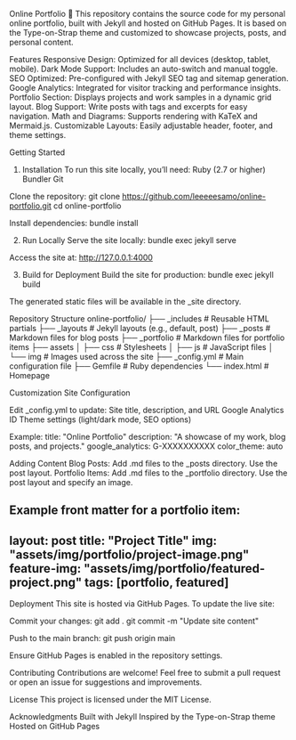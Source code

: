 Online Portfolio 🎨
This repository contains the source code for my personal online portfolio, built with Jekyll and hosted on GitHub Pages. It is based on the Type-on-Strap theme and customized to showcase projects, posts, and personal content.

Features
Responsive Design: Optimized for all devices (desktop, tablet, mobile).
Dark Mode Support: Includes an auto-switch and manual toggle.
SEO Optimized: Pre-configured with Jekyll SEO tag and sitemap generation.
Google Analytics: Integrated for visitor tracking and performance insights.
Portfolio Section: Displays projects and work samples in a dynamic grid layout.
Blog Support: Write posts with tags and excerpts for easy navigation.
Math and Diagrams: Supports rendering with KaTeX and Mermaid.js.
Customizable Layouts: Easily adjustable header, footer, and theme settings.

Getting Started
1. Installation
To run this site locally, you’ll need:
Ruby (2.7 or higher)
Bundler
Git

Clone the repository:
git clone https://github.com/leeeeesamo/online-portfolio.git
cd online-portfolio

Install dependencies:
bundle install

2. Run Locally
Serve the site locally:
bundle exec jekyll serve

Access the site at:
http://127.0.0.1:4000

3. Build for Deployment
Build the site for production:
bundle exec jekyll build

The generated static files will be available in the _site directory.

Repository Structure
online-portfolio/
├── _includes               # Reusable HTML partials
├── _layouts                # Jekyll layouts (e.g., default, post)
├── _posts                  # Markdown files for blog posts
├── _portfolio              # Markdown files for portfolio items
├── assets
│   ├── css                 # Stylesheets
│   ├── js                  # JavaScript files
│   └── img                 # Images used across the site
├── _config.yml             # Main configuration file
├── Gemfile                 # Ruby dependencies
└── index.html              # Homepage

Customization
Site Configuration

Edit _config.yml to update:
Site title, description, and URL
Google Analytics ID
Theme settings (light/dark mode, SEO options)

Example:
title: "Online Portfolio"
description: "A showcase of my work, blog posts, and projects."
google_analytics: G-XXXXXXXXXX
color_theme: auto

Adding Content
Blog Posts: Add .md files to the _posts directory. Use the post layout.
Portfolio Items: Add .md files to the _portfolio directory. Use the post layout and specify an image.

Example front matter for a portfolio item:
---
layout: post
title: "Project Title"
img: "assets/img/portfolio/project-image.png"
feature-img: "assets/img/portfolio/featured-project.png"
tags: [portfolio, featured]
---

Deployment
This site is hosted via GitHub Pages. To update the live site:

Commit your changes:
git add .
git commit -m "Update site content"

Push to the main branch:
git push origin main

Ensure GitHub Pages is enabled in the repository settings.

Contributing
Contributions are welcome! Feel free to submit a pull request or open an issue for suggestions and improvements.

License
This project is licensed under the MIT License.

Acknowledgments
Built with Jekyll
Inspired by the Type-on-Strap theme
Hosted on GitHub Pages